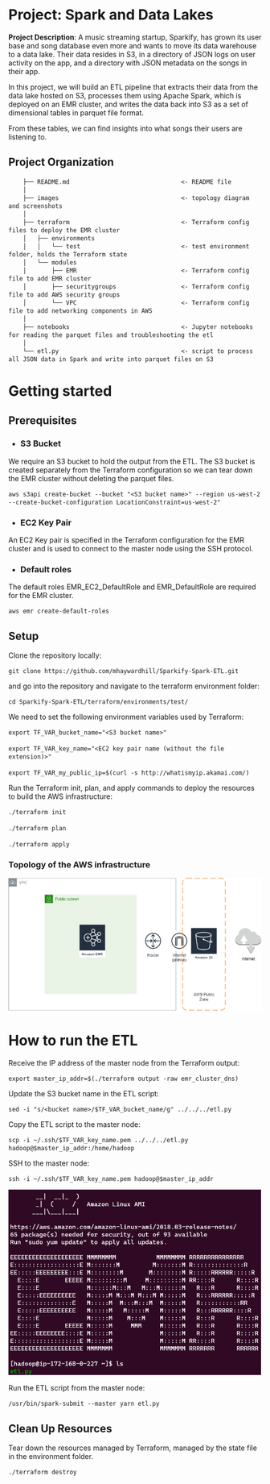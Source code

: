 
# Project: Spark and Data Lakes 

**Project Description**: A music streaming startup, Sparkify, has grown its user base and song database even more and wants to move its data warehouse to a data lake. Their data resides in S3, in a directory of JSON logs on user activity on the app, and a directory with JSON metadata on the songs in their app.

In this project, we will build an ETL pipeline that extracts their data from the data lake hosted on S3, processes them using Apache Spark, which is deployed on an EMR cluster, and writes the data back into S3 as a set of dimensional tables in parquet file format.

From these tables, we can find insights into what songs their users are listening to.

## Project Organization

```
    ├── README.md                               <- README file
    │
    ├── images                                  <- topology diagram and screenshots
    │
    ├── terraform                               <- Terraform config files to deploy the EMR cluster
    │   ├── environments        
    │   │   └── test                            <- test environment folder, holds the Terraform state
    │   └── modules            
    │       ├── EMR                             <- Terraform config file to add EMR cluster 
    │       ├── securitygroups                  <- Terraform config file to add AWS security groups
    │       └── VPC                             <- Terraform config file to add networking components in AWS
    │
    ├── notebooks                               <- Jupyter notebooks for reading the parquet files and troubleshooting the etl 
    │
    └── etl.py                                  <- script to process all JSON data in Spark and write into parquet files on S3
```

# Getting started

## Prerequisites

* ### S3 Bucket

We require an S3 bucket to hold the output from the ETL. The S3 bucket is created separately from the Terraform configuration so we can tear down the EMR cluster without deleting the parquet files.

```
aws s3api create-bucket --bucket "<S3 bucket name>" --region us-west-2 --create-bucket-configuration LocationConstraint=us-west-2"
```

* ### EC2 Key Pair

An EC2 Key pair is specified in the Terraform configuration for the EMR cluster and is used to connect to the master node using the SSH protocol. 

* ### Default roles

The default roles EMR_EC2_DefaultRole and EMR_DefaultRole are required for the EMR cluster.

```
aws emr create-default-roles
```

##  Setup

Clone the repository locally:
```
git clone https://github.com/mhaywardhill/Sparkify-Spark-ETL.git
```

and go into the repository and navigate to the terraform environment folder:

```
cd Sparkify-Spark-ETL/terraform/environments/test/
```

We need to set the following environment variables used by Terraform:

```
export TF_VAR_bucket_name="<S3 bucket name>"

export TF_VAR_key_name="<EC2 key pair name (without the file extension)>"

export TF_VAR_my_public_ip=$(curl -s http://whatismyip.akamai.com/)
```

Run the Terraform init, plan, and apply commands to deploy the resources to build the AWS infrastructure:

```
./terraform init

./terraform plan

./terraform apply
```

### Topology of the AWS infrastructure

![VPC](/images/VPCDesign.png)


# How to run the ETL

Receive the IP address of the master node from the Terraform output:

```
export master_ip_addr=$(./terraform output -raw emr_cluster_dns)
```

Update the S3 bucket name in the ETL script:

```
sed -i "s/<bucket name>/$TF_VAR_bucket_name/g" ../../../etl.py
```

Copy the ETL script to the master node:

```
scp -i ~/.ssh/$TF_VAR_key_name.pem ../../../etl.py hadoop@$master_ip_addr:/home/hadoop
```

SSH to the master node:

```
ssh -i ~/.ssh/$TF_VAR_key_name.pem hadoop@$master_ip_addr
```

![emrmasternode](/images/EMRMasterNode.png)

Run the ETL script from the master node:

```
/usr/bin/spark-submit --master yarn etl.py 
```

## Clean Up Resources

Tear down the resources managed by Terraform, managed by the state file in the environment folder.

```
./terraform destroy
```

